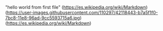 "hello world from first file"
(https://es.wikipedia.org/wiki/Markdown)
(https://user-images.githubusercontent.com/110297/42118443-b7a5f1f0-7bc8-11e8-96ad-9cc5593715a6.jpg)
(https://es.wikipedia.org/wiki/Markdown)
<!-- ## 1. Preámbulo

[Markdown](https://es.wikipedia.org/wiki/Markdown) es un lenguaje de marcado
...
(empezando por el tradicional `README.md`).

...

Dentro de una comunidad de código abierto, nos han propuesto crear una
herramienta usando [Node.js](https://nodejs.org/), que lea y analice archivos
en formato `Markdown`, para verificar los links que contengan y reportar
algunas estadísticas.

![md-links](https://user-images.githubusercontent.com/110297/42118443-b7a5f1f0-7bc8-11e8-96ad-9cc5593715a6.jpg) -->
